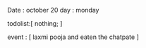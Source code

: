 Date : october 20 day : monday 

todolist:[
    nothing; 
]

 event : [
    laxmi pooja and eaten the chatpate
 ]